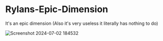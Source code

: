 # Rylans-Epic-Dimension
It's an epic dimension (Also it's very useless it literally has nothing to do)


![Screenshot 2024-07-02 184532](https://github.com/RylanFoxins/Rylans-Epic-Dimension/assets/139825711/4324be2e-9db1-4f85-93dd-b00d504fc475)
